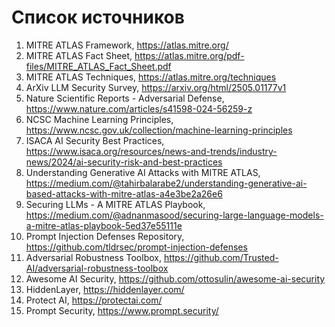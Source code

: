 # Список источников

1. MITRE ATLAS Framework, https://atlas.mitre.org/
2. MITRE ATLAS Fact Sheet, https://atlas.mitre.org/pdf-files/MITRE_ATLAS_Fact_Sheet.pdf
3. MITRE ATLAS Techniques, https://atlas.mitre.org/techniques
4. ArXiv LLM Security Survey, https://arxiv.org/html/2505.01177v1
5. Nature Scientific Reports - Adversarial Defense, https://www.nature.com/articles/s41598-024-56259-z
6. NCSC Machine Learning Principles, https://www.ncsc.gov.uk/collection/machine-learning-principles
7. ISACA AI Security Best Practices, https://www.isaca.org/resources/news-and-trends/industry-news/2024/ai-security-risk-and-best-practices
8. Understanding Generative AI Attacks with MITRE ATLAS, https://medium.com/@tahirbalarabe2/understanding-generative-ai-based-attacks-with-mitre-atlas-a4e3be2a26e6
9. Securing LLMs - A MITRE ATLAS Playbook, https://medium.com/@adnanmasood/securing-large-language-models-a-mitre-atlas-playbook-5ed37e55111e
10. Prompt Injection Defenses Repository, https://github.com/tldrsec/prompt-injection-defenses
11. Adversarial Robustness Toolbox, https://github.com/Trusted-AI/adversarial-robustness-toolbox
12. Awesome AI Security, https://github.com/ottosulin/awesome-ai-security
13. HiddenLayer, https://hiddenlayer.com/
14. Protect AI, https://protectai.com/
15. Prompt Security, https://www.prompt.security/

